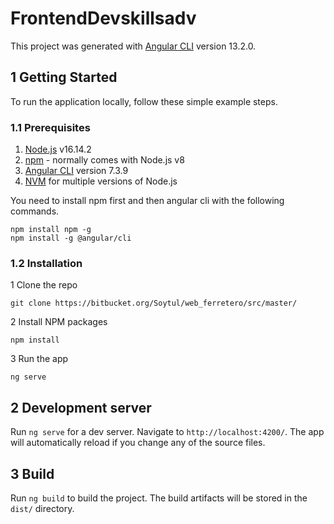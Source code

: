 # FrontendDevskillsadv

This project was generated with [Angular CLI](https://github.com/angular/angular-cli) version 13.2.0.

## 1 Getting Started

To run the application locally, follow these simple example steps.

### 1.1 Prerequisites

1. [Node.js](https://nodejs.org/dist/latest-v10.x/) v16.14.2
2. [npm](https://www.npmjs.com/) - normally comes with Node.js v8
3. [Angular CLI](https://github.com/angular/angular-cli) version 7.3.9
4. [NVM](https://github.com/coreybutler/nvm-windows) for multiple versions of Node.js

You need to install npm first and then angular cli with the following commands.

```
npm install npm -g
npm install -g @angular/cli
```

### 1.2 Installation

1 Clone the repo

```
git clone https://bitbucket.org/Soytul/web_ferretero/src/master/
```

2 Install NPM packages

```
npm install
```

3 Run the app

```
ng serve
```
## 2 Development server

Run `ng serve` for a dev server. Navigate to `http://localhost:4200/`. The app will automatically reload if you change any of the source files.
## 3 Build

Run `ng build` to build the project. The build artifacts will be stored in the `dist/` directory.
